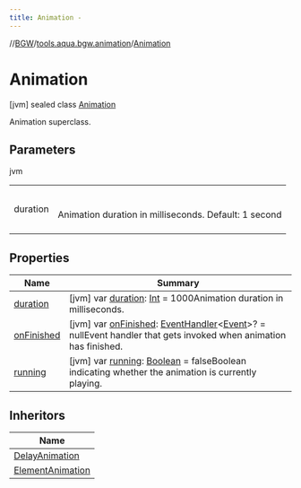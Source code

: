 ```yaml
---
title: Animation -
---
```

//[BGW](../../../index.md)/[tools.aqua.bgw.animation](../index.md)/[Animation](index.md)



# Animation  
 [jvm] sealed class [Animation](index.md)

Animation superclass.

   


## Parameters  
  
jvm  
  
| | |
|---|---|
| <a name="tools.aqua.bgw.animation/Animation///PointingToDeclaration/"></a>duration| <a name="tools.aqua.bgw.animation/Animation///PointingToDeclaration/"></a><br><br>Animation duration in milliseconds. Default: 1 second<br><br>|
  


## Properties  
  
|  Name |  Summary | 
|---|---|
| <a name="tools.aqua.bgw.animation/Animation/duration/#/PointingToDeclaration/"></a>[duration](duration.md)| <a name="tools.aqua.bgw.animation/Animation/duration/#/PointingToDeclaration/"></a> [jvm] var [duration](duration.md): [Int](https://kotlinlang.org/api/latest/jvm/stdlib/kotlin/-int/index.html) = 1000Animation duration in milliseconds.   <br>|
| <a name="tools.aqua.bgw.animation/Animation/onFinished/#/PointingToDeclaration/"></a>[onFinished](on-finished.md)| <a name="tools.aqua.bgw.animation/Animation/onFinished/#/PointingToDeclaration/"></a> [jvm] var [onFinished](on-finished.md): [EventHandler](../../tools.aqua.bgw.event/-event-handler/index.md)<[Event](../../tools.aqua.bgw.event/-event/index.md)>? = nullEvent handler that gets invoked when animation has finished.   <br>|
| <a name="tools.aqua.bgw.animation/Animation/running/#/PointingToDeclaration/"></a>[running](running.md)| <a name="tools.aqua.bgw.animation/Animation/running/#/PointingToDeclaration/"></a> [jvm] var [running](running.md): [Boolean](https://kotlinlang.org/api/latest/jvm/stdlib/kotlin/-boolean/index.html) = falseBoolean indicating whether the animation is currently playing.   <br>|


## Inheritors  
  
|  Name | 
|---|
| <a name="tools.aqua.bgw.animation/DelayAnimation///PointingToDeclaration/"></a>[DelayAnimation](../-delay-animation/index.md)|
| <a name="tools.aqua.bgw.animation/ElementAnimation///PointingToDeclaration/"></a>[ElementAnimation](../-element-animation/index.md)|

